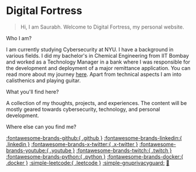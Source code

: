 <!-- --- -->
<!-- hide: -->
<!--   - navigation -->
<!--   - toc -->
<!-- --- -->
# Digital Fortress

> Hi, I am Saurabh. Welcome to Digital Fortress, my personal website.

Who I am?

I am currently studying Cybersecurity at NYU. I have a background in various
fields. I did my bachelor's in Chemical Engineering from IIT Bombay and worked
as a Technology Manager in a bank where I was responsible for the development
and deployment of a major remittance application. You can read more about my
journey [here](blog/posts/journey.md). Apart from technical aspects I am into calisthenics and
playing guitar.

What you'll find here?

A collection of my thoughts, projects, and experiences. The content will be
mostly geared towards cybersecurity, technology, and personal development.

Where else can you find me?

[:fontawesome-brands-github:{ .github }](https://github.com/rajguru7 "Github")
[:fontawesome-brands-linkedin:{ .linkedin }](https://www.linkedin.com/in/saurabh-rajguru "LinkedIn")
[:fontawesome-brands-x-twitter:{ .x-twitter }](https://x.com/rajguruVII "Twitter")
[:fontawesome-brands-youtube:{ .youtube }](https://www.youtube.com/@homeacademy2790 "Youtube")
[:fontawesome-brands-twitch:{ .twitch }](https://www.twitch.tv/blue0red7 "Twitch")
[:fontawesome-brands-python:{ .python }](https://pypi.org/user/sr7 "Python")
[:fontawesome-brands-docker:{ .docker }](https://hub.docker.com/u/rox7 "Docker")
[:simple-leetcode:{ .leetcode }](https://leetcode.com/u/saurabhrajguru7/ "Leetcode")
[:simple-gnuprivacyguard:](https://keys.openpgp.org/search?q=bluered%40tuta.io "PGP key")
[:e-mail:](mailto:bluered@tuta.io "Email")
